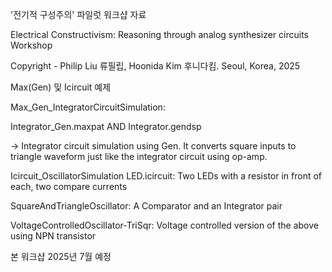 '전기적 구성주의' 파일럿 워크샵 자료

Electrical Constructivism: Reasoning through analog synthesizer circuits Workshop 

Copyright - Philip Liu 류필립, Hoonida Kim 후니다킴.
Seoul, Korea, 2025

Max(Gen) 및 Icircuit 예제


Max_Gen_IntegratorCircuitSimulation: 

  Integrator_Gen.maxpat AND Integrator.gendsp  
  
  -> Integrator circuit simulation using Gen. It converts square inputs to triangle waveform just like the integrator circuit using op-amp.


Icircuit_OscillatorSimulation
  LED.icircuit: Two LEDs with a resistor in front of each, two compare currents
  
  SquareAndTriangleOscillator: A Comparator and an Integrator pair
  
  VoltageControlledOscillator-TriSqr: Voltage controlled version of the above using NPN transistor
  

본 워크샵 2025년 7월 예정
